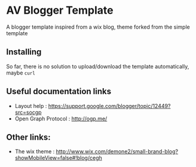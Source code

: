 AV Blogger Template
===================

A blogger template inspired from a wix blog, theme forked from the simple template

Installing
----------

So far, there is no solution to upload/download the template automatically, maybe `curl`

Useful documentation links
--------------------------

-	Layout help : https://support.google.com/blogger/topic/12449?src=socgp
-	Open Graph Protocol : http://ogp.me/

Other links:
------------

-	The wix theme : http://www.wix.com/demone2/small-brand-blog?showMobileView=false#!blog/cegh
